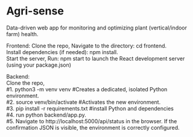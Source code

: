 # Agri-sense
Data-driven web app for monitoring and optimizing plant (vertical/indoor farm) health.

Frontend:
Clone the repo, Navigate to the directory: cd frontend.  
Install dependencies (if needed): npm install.  
Start the server, Run: npm start to launch the React development server (using your package.json)  


Backend:  
Clone the repo,  
#1. python3 -m venv venv #Creates a dedicated, isolated Python environment.  
#2. source venv/bin/activate #Activates the new environment.  
#3. pip install -r requirements.txt #install Python and dependencies  
#4. run python backend/app.py.  
#5. Navigate to http://localhost:5000/api/status in the browser. If the confirmation JSON is visible, the environment is correctly configured.  

